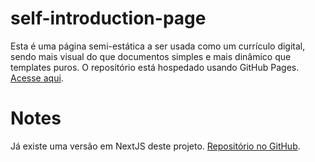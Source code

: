 # self-introduction-page

Esta é uma página semi-estática a ser usada como um currículo digital, sendo mais visual do que documentos simples e mais dinâmico que templates puros. O repositório está hospedado usando GitHub Pages. <a href="https://thenatas.github.io/self-introduction-page/" title="GitHub Page">Acesse aqui</a>.

# Notes
Já existe uma versão em NextJS deste projeto. <a href="https://github.com/my-next-page">Repositório no GitHub</a>.

